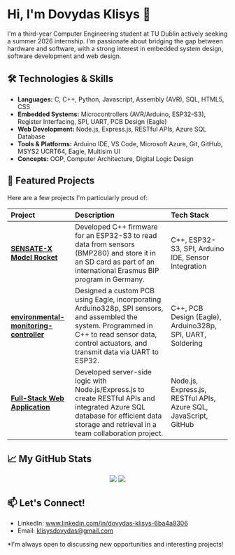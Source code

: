 # Hi, I'm Dovydas Klisys 👋

I'm a third-year Computer Engineering student at TU Dublin actively seeking a summer 2026 internship. I'm passionate about bridging the gap between hardware and software, with a strong interest in embedded system design, software development and web design.

## 🛠️ Technologies & Skills

*   **Languages:** C, C++, Python, Javascript, Assembly (AVR), SQL, HTML5, CSS
*   **Embedded Systems:** Microcontrollers (AVR/Arduino, ESP32-S3), Register Interfacing, SPI, UART, PCB Design (Eagle)
*   **Web Development:** Node.js, Express.js, RESTful APIs, Azure SQL Database
*   **Tools & Platforms:** Arduino IDE, VS Code, Microsoft Azure, Git, GitHub, MSYS2 UCRT64, Eagle, Multisim UI
*   **Concepts:** OOP, Computer Architecture, Digital Logic Design

## 📂 Featured Projects

Here are a few projects I'm particularly proud of:

| Project | Description | Tech Stack |
| :--- | :--- | :--- |
| **[SENSATE-X Model Rocket](link-to-repo)** | Developed C++ firmware for an ESP32-S3 to read data from sensors (BMP280) and store it in an SD card as part of an international Erasmus BIP program in Germany. | C++, ESP32-S3, SPI, Arduino IDE, Sensor Integration |
| **[environmental-monitoring-controller](link-to-repo)** | Designed a custom PCB using Eagle, incorporating Arduino328p, SPI sensors, and assembled the system. Programmed in C++ to read sensor data, control actuators, and transmit data via UART to ESP32. | C++, PCB Design (Eagle), Arduino328p, SPI, UART, Soldering |
| **[Full-Stack Web Application](link-to-repo)** | Developed server-side logic with Node.js/Express.js to create RESTful APIs and integrated Azure SQL database for efficient data storage and retrieval in a team collaboration project. | Node.js, Express.js, RESTful APIs, Azure SQL, JavaScript, GitHub |

## 📈 My GitHub Stats

<p align="center">
  <img src="https://github-readme-stats.vercel.app/api?username=DovydasKlisys232&show_icons=true&theme=radical&hide_border=true" />
  <img src="https://github-readme-stats.vercel.app/api/top-langs/?username=DovydasKlisys232&layout=compact&theme=radical&hide_border=true" />
</p>

## 📫 Let's Connect!

*   LinkedIn: www.linkedin.com/in/dovydas-klisys-6ba4a9306
*   Email: klisysdovydas@gmail.com

*I'm always open to discussing new opportunities and interesting projects!
